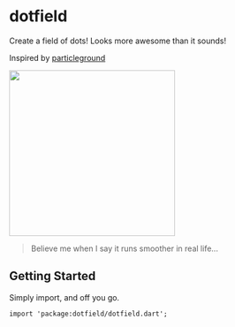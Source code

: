 # dotfield

Create a field of dots! Looks more awesome than it sounds!

Inspired by [particleground](https://github.com/jnicol/particleground)

<img src="img/showcase.gif" width="300" />

> Believe me when I say it runs smoother in real life...

## Getting Started

Simply import, and off you go.

`import 'package:dotfield/dotfield.dart';`
